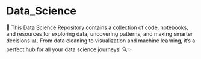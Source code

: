 # Data_Science
🚀 This Data Science Repository contains a collection of code, notebooks, and resources for exploring data, uncovering patterns, and making smarter decisions 📊. From data cleaning to visualization and machine learning, it’s a perfect hub for all your data science journeys! 🔍✨
